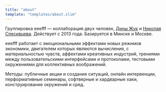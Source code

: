 ```yaml
---
title: "about"
template: "templates/about.slim"
---
```


Группировка eeefff &mdash; коллаборация двух человек, [Дины Жук](https://bitchcoin.in/) и [Николая Спесивцева](http://obeynerobey.today/). Действует с 2013 года. Базируется в Минске и Москве.

eeefff работает с эмоциональными эффектами новых режимов экономики, двигателем которых являются вычисления, с материальностью чувств, аффектами креативных индустрий, трениями между пользовательскими интерфейсами и протоколами, тестовыми окружениями для коллективных воображений.

Методы: публичные акции и создание ситуаций, онлайн интервенции, перформативные семинары, софтверные и хардварные хаки, конструирование окружений и сред.
